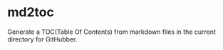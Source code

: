 # md2toc
Generate a TOC(Table Of Contents) from markdown files in the current directory for GitHubber.
